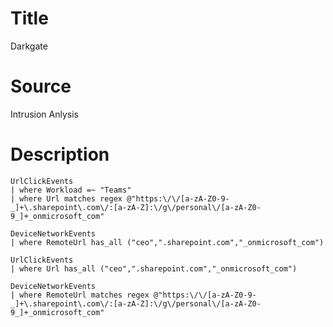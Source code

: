 # Title
Darkgate

# Source
Intrusion Anlysis

# Description


```
UrlClickEvents
| where Workload =~ "Teams"
| where Url matches regex @"https:\/\/[a-zA-Z0-9-_]+\.sharepoint\.com\/:[a-zA-Z]:\/g\/personal\/[a-zA-Z0-9_]+_onmicrosoft_com"

```

```
DeviceNetworkEvents
| where RemoteUrl has_all ("ceo",".sharepoint.com","_onmicrosoft_com")

```

```
UrlClickEvents
| where Url has_all ("ceo",".sharepoint.com","_onmicrosoft_com")
```

```
DeviceNetworkEvents
| where RemoteUrl matches regex @"https:\/\/[a-zA-Z0-9-_]+\.sharepoint\.com\/:[a-zA-Z]:\/g\/personal\/[a-zA-Z0-9_]+_onmicrosoft_com"

```
